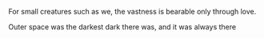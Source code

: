 For small creatures such as we, the vastness is bearable only through love.

Outer space was the darkest dark there was, and it was always there
